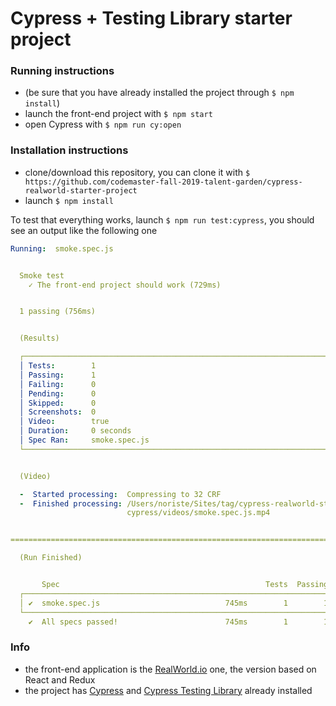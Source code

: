 # Cypress + Testing Library starter project

### Running instructions

- (be sure that you have already installed the project through `$ npm install`)
- launch the front-end project with `$ npm start`
- open Cypress with `$ npm run cy:open`

### Installation instructions

- clone/download this repository, you can clone it with `$ https://github.com/codemaster-fall-2019-talent-garden/cypress-realworld-starter-project`
- launch `$ npm install`

To test that everything works, launch `$ npm run test:cypress`, you should see an output like the following one

```yaml
Running:  smoke.spec.js                                                                   (1 of 1)


  Smoke test
    ✓ The front-end project should work (729ms)


  1 passing (756ms)


  (Results)

  ┌────────────────────────────────────────────────────────────────────────────────────────────────┐
  │ Tests:        1                                                                                │
  │ Passing:      1                                                                                │
  │ Failing:      0                                                                                │
  │ Pending:      0                                                                                │
  │ Skipped:      0                                                                                │
  │ Screenshots:  0                                                                                │
  │ Video:        true                                                                             │
  │ Duration:     0 seconds                                                                        │
  │ Spec Ran:     smoke.spec.js                                                                    │
  └────────────────────────────────────────────────────────────────────────────────────────────────┘


  (Video)

  -  Started processing:  Compressing to 32 CRF
  -  Finished processing: /Users/noriste/Sites/tag/cypress-realworld-starter-project/    (0 seconds)
                          cypress/videos/smoke.spec.js.mp4


========================================================================================

  (Run Finished)


       Spec                                              Tests  Passing  Failing  Pending  Skipped
  ┌────────────────────────────────────────────────────────────────────────────────────────────────┐
  │ ✔  smoke.spec.js                            745ms        1        1        -        -        - │
  └────────────────────────────────────────────────────────────────────────────────────────────────┘
    ✔  All specs passed!                        745ms        1        1        -        -        -
```

### Info

- the front-end application is the [RealWorld.io](https://github.com/gothinkster/react-redux-realworld-example-app) one, the version based on React and Redux
- the project has [Cypress](https://www.cypress.io/) and [Cypress Testing Library](https://github.com/testing-library/cypress-testing-library) already installed
